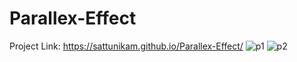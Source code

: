 # Parallex-Effect
Project Link: https://sattunikam.github.io/Parallex-Effect/
![p1](https://github.com/sattunikam/Parallex-Effect/assets/98211397/0565c862-c66f-46e0-b8b0-4108075f6cdd)
![p2](https://github.com/sattunikam/Parallex-Effect/assets/98211397/607ae264-2a30-403f-8f09-170631aa50c8)
